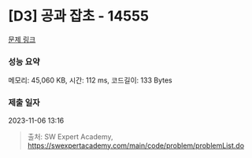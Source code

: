 # [D3] 공과 잡초 - 14555 

[문제 링크](https://swexpertacademy.com/main/code/problem/problemDetail.do?contestProbId=AYGtoa3qARcDFARC) 

### 성능 요약

메모리: 45,060 KB, 시간: 112 ms, 코드길이: 133 Bytes

### 제출 일자

2023-11-06 13:16



> 출처: SW Expert Academy, https://swexpertacademy.com/main/code/problem/problemList.do